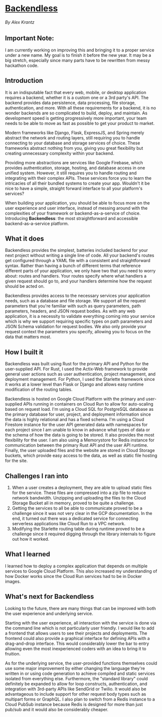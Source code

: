 # [Backendless](https://devpost.com/software/backendless)
###### By Alex Krantz

## Important Note:
I am currently working on improving this and bringing it to a proper service under a new name.
My goal is to finish it before the new year.
It may be a big stretch, especially since many parts have to be rewritten from messy hackathon code.

## Introduction
It is an indisputable fact that every web, mobile, or desktop application requires a backend, whether it is a custom one or a 3rd party's API. The backend provides data persistence, data processing, file storage, authentication, and more. With all these requirements for a backend, it is no wonder backends are so complicated to build, deploy, and maintain. As development speed is getting progressively more important, your team needs to be able to move as fast as possible to get your product to market.

Modern frameworks like Django, Flask, ExpressJS, and Spring merely abstract the network and routing layers, still requiring you to handle connecting to your database and storage services of choice. These frameworks abstract nothing from you, giving you great flexibility but creating unnecessary complexity within your backend.

Providing more abstractions are services like Google Firebase, which provides authentication, storage, hosting, and database access in one unified system. However, it still requires you to handle routing and integrating with their complex APIs. These services force you to learn the intricacies of all their bundled systems to create your app. Wouldn't it be nice to have a simple, straight forward interface to all your platform's services?

When building your application, you should be able to focus more on the user experience and user interface, instead of messing around with the complexities of your framework or backend-as-a-service of choice. Introducing **Backendless**: the most straightforward and accessible backend-as-a-service platform.


## What it does
Backendless provides the simplest, batteries included backend for your next project without writing a single line of code. All your backend's routes get configured through a YAML file with a consistent and straightforward syntax. Rather than having a bunch of different terms that reference different parts of your application, we only have two that you need to worry about: routes and handlers. Your routes specify where what handlers a given request should go to, and your handlers determine how the request should be acted on.

Backendless provides access to the necessary services your application needs, such as a database and file storage. We support all the request parameters that you're familiar with such as query parameters, path parameters, headers, and JSON request bodies. As with any web application, it is a necessity to validate everything coming into your service which is why we support requiring specific types on path parameters and JSON Schema validation for request bodies. We also only provide your request context the parameters you specify, allowing you to focus on the data that matters most.

## How I built it
Backendless was built using Rust for the primary API and Python for the user-supplied API. For Rust, I used the Actix-Web framework to provide general user actions such as user authentication, project management, and deployment management. For Python, I used the Starlette framework since it works at a lower level than Flask or Django and allows easy runtime modification of the routing tables.

Backendless is hosted on Google Cloud Platform with the primary and user-supplied APIs running in containers on Cloud Run to allow for auto-scaling based on request load. I'm using a Cloud SQL for PostgreSQL database as the primary database for user, project, and deployment information since the data is highly relational and has a fixed schema. I'm using a Cloud Firestore instance for the user API generated data with namespaces for each project since I am unable to know in advance what types of data or the schema of how the data is going to be stored. It also provides the most flexibility for the user. I am also using a Memorystore for Redis instance for communication between the primary Rust API and the user API runtime. Finally, the user uploaded files and the website are stored in Cloud Storage buckets, which provide easy access to the data, as well as static file hosting for the site.

## Challenges I ran into
1. When a user creates a deployment, they are able to upload static files for the service. These files are compressed into a zip file to reduce network bandwidth. Unzipping and uploading the files to the Cloud Storage Bucket all in memory, proved to be quite a challenge.
2. Getting the services to all be able to communicate proved to be a challenge since it was not very clear in the GCP documentation. In the end, it turned out there was a dedicated service for connecting serverless applications like Cloud Run to a VPC network.
3. Modifying the Starlette routing table during runtime proved to be a challenge since it required digging through the library internals to figure out how it worked.

## What I learned
I learned how to deploy a complex application that depends on multiple services to Google Cloud Platform. This also increased my understanding of how Docker works since the Cloud Run services had to be in Docker images.

## What's next for Backendless
Looking to the future, there are many things that can be improved with both the user experience and underlying service.

Starting with the user experience, all interaction with the service is done via the command line which is not particularly user friendly. I would like to add a frontend that allows users to see their projects and deployments. The frontend could also provide a graphical interface for defining APIs with a drag-and-drop interface. This would considerably lower the bar to entry allowing even the most inexperienced coders with an idea to bring it to fruition.

As for the underlying service, the user-provided functions themselves could use some major improvement by either changing the language they're written in or using code generation to achieve compiled and static services isolated from everything else. Furthermore, the "standard library" could definitely be expanded to allow for loop constructs, authentication, and integration with 3rd-party APIs like SendGrid or Twilio. It would also be advantageous to include support for other request body types such as multipart forms or GraphQL. I also plan to switch from a Redis instance to a Cloud PubSub instance because Redis is designed for more than just pub/sub and it would also be considerably cheaper.
